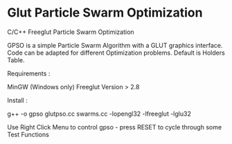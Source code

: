 # Glut Particle Swarm Optimization
C/C++ Freeglut Particle Swarm Optimization

GPSO is a simple Particle Swarm Algorithm with a GLUT graphics interface.
Code can be adapted for different Optimization problems. Default is Holders Table.

Requirements : 

MinGW (Windows only)
Freeglut Version > 2.8

Install :

g++ -o gpso glutpso.cc swarms.cc -lopengl32 -lfreeglut -lglu32   

Use Right Click Menu to control gpso - press RESET to cycle through some Test Functions